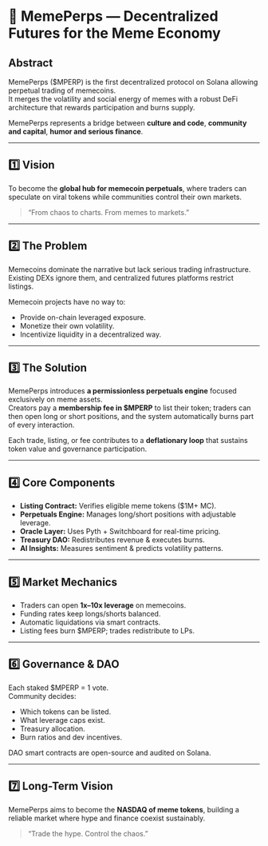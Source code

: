 # 📜 MemePerps — Decentralized Futures for the Meme Economy

## Abstract
MemePerps ($MPERP) is the first decentralized protocol on Solana allowing perpetual trading of memecoins.  
It merges the volatility and social energy of memes with a robust DeFi architecture that rewards participation and burns supply.

MemePerps represents a bridge between **culture and code**, **community and capital**, **humor and serious finance**.

---

## 1️⃣ Vision
To become the **global hub for memecoin perpetuals**, where traders can speculate on viral tokens while communities control their own markets.  

> “From chaos to charts. From memes to markets.”

---

## 2️⃣ The Problem
Memecoins dominate the narrative but lack serious trading infrastructure.  
Existing DEXs ignore them, and centralized futures platforms restrict listings.  

Memecoin projects have no way to:
- Provide on-chain leveraged exposure.
- Monetize their own volatility.
- Incentivize liquidity in a decentralized way.

---

## 3️⃣ The Solution
MemePerps introduces **a permissionless perpetuals engine** focused exclusively on meme assets.  
Creators pay a **membership fee in $MPERP** to list their token; traders can then open long or short positions, and the system automatically burns part of every interaction.

Each trade, listing, or fee contributes to a **deflationary loop** that sustains token value and governance participation.

---

## 4️⃣ Core Components
- **Listing Contract:** Verifies eligible meme tokens ($1M+ MC).
- **Perpetuals Engine:** Manages long/short positions with adjustable leverage.
- **Oracle Layer:** Uses Pyth + Switchboard for real-time pricing.
- **Treasury DAO:** Redistributes revenue & executes burns.
- **AI Insights:** Measures sentiment & predicts volatility patterns.

---

## 5️⃣ Market Mechanics
- Traders can open **1x–10x leverage** on memecoins.  
- Funding rates keep longs/shorts balanced.  
- Automatic liquidations via smart contracts.  
- Listing fees burn $MPERP; trades redistribute to LPs.

---

## 6️⃣ Governance & DAO
Each staked $MPERP = 1 vote.  
Community decides:
- Which tokens can be listed.
- What leverage caps exist.
- Treasury allocation.
- Burn ratios and dev incentives.

DAO smart contracts are open-source and audited on Solana.

---

## 7️⃣ Long-Term Vision
MemePerps aims to become the **NASDAQ of meme tokens**, building a reliable market where hype and finance coexist sustainably.

> “Trade the hype. Control the chaos.”
